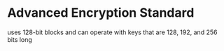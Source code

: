 # Advanced Encryption Standard
 uses 128-bit blocks and can operate with keys that are 128,
192, and 256 bits long